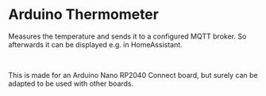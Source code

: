 # Arduino Thermometer

Measures the temperature and sends it to a configured MQTT broker.
So afterwards it can be displayed e.g. in HomeAssistant.

<br/>

This is made for an Arduino Nano RP2040 Connect board, but surely can be adapted to be used with other boards.